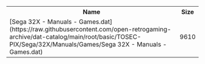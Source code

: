 <table>
<tr><th>Name</th><th>Size</th></tr>
<tr><td>
[Sega 32X - Manuals - Games.dat](https://raw.githubusercontent.com/open-retrogaming-archive/dat-catalog/main/root/basic/TOSEC-PIX/Sega/32X/Manuals/Games/Sega 32X - Manuals - Games.dat)
</td><td>9610</td></tr>
</table>
